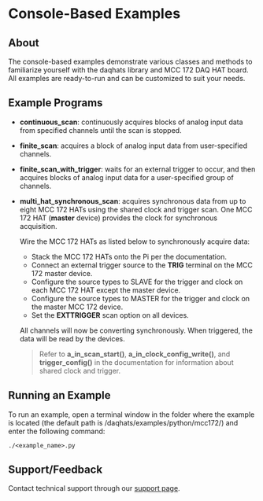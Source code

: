# Console-Based Examples

## About
The console-based examples demonstrate various classes and methods to
familiarize yourself with the daqhats library and MCC 172 DAQ HAT board. All
examples are ready-to-run and can be customized to suit your needs.

## Example Programs
- **continuous_scan**: continuously acquires blocks of analog input data from 
specified channels until the scan is stopped. 

- **finite_scan**: acquires a block of analog input data from user-specified 
channels.

- **finite_scan_with_trigger**: waits for an external trigger to occur, and 
then acquires blocks of analog input data for a user-specified group of 
channels.

- **multi_hat_synchronous_scan**: acquires synchronous data from up to 
eight MCC 172 HATs using the shared clock and trigger scan.
One MCC 172 HAT (**master** device) provides the clock for synchronous acquisition.

  Wire the MCC 172 HATs as listed below to synchronously acquire data:
  * Stack the MCC 172 HATs onto the Pi per the documentation.
  * Connect an external trigger source to the **TRIG** terminal on the MCC 172
    master device.
  * Configure the source types to SLAVE for the trigger and clock on each MCC 172
    HAT except the master device.
  * Configure the source types to MASTER for the trigger and clock on the master
    MCC 172 device.
  * Set the **EXTTRIGGER** scan option on all devices.

  All channels will now be converting synchronously. When triggered, the data
  will be read by the devices.

  > Refer to **a_in_scan_start()**, **a_in_clock_config_write()**, and
  **trigger_config()** in the documentation for information about shared clock
  and trigger.

## Running an Example
To run an example, open a terminal window in the folder where the example is 
located (the default path is /daqhats/examples/python/mcc172/) and enter the 
following command:

```
./<example_name>.py
```

## Support/Feedback
Contact technical support through our 
[support page](https://www.mccdaq.com/support/support_form.aspx).